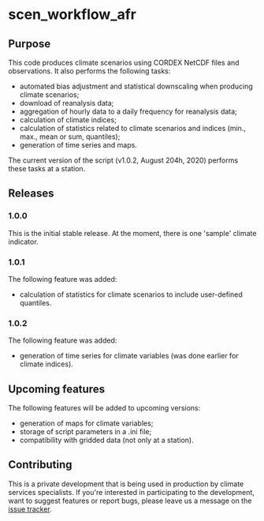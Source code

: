 # scen_workflow_afr

## Purpose

This code produces climate scenarios using CORDEX NetCDF files and observations. It also performs the following tasks:
- automated bias adjustment and statistical downscaling when producing climate scenarios;
- download of reanalysis data;
- aggregation of hourly data to a daily frequency for reanalysis data;
- calculation of climate indices;
- calculation of statistics related to climate scenarios and indices (min., max., mean or sum, quantiles);
- generation of time series and maps.

The current version of the script (v1.0.2, August 204h, 2020) performs these tasks at a station.

## Releases
### 1.0.0

This is the initial stable release.
At the moment, there is one 'sample' climate indicator.

### 1.0.1

The following feature was added:
- calculation of statistics for climate scenarios to include user-defined quantiles.

### 1.0.2

The following feature was added:
- generation of time series for climate variables (was done earlier for climate indices).

## Upcoming features

The following features will be added to upcoming versions:
- generation of maps for climate variables;
- storage of script parameters in a .ini file;
- compatibility with gridded data (not only at a station).

## Contributing
This is a private development that is being used in production by climate services specialists. If you're interested in participating to the development, want to suggest features or report bugs, please leave us a message on the [issue tracker](https://github.com/Ouranosinc/scen_workflow_afr/issues).
